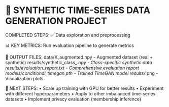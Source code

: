 🔬 SYNTHETIC TIME-SERIES DATA GENERATION PROJECT
==================================================

COMPLETED STEPS:
  ✅ Data exploration and preprocessing

📊 KEY METRICS:
  Run evaluation pipeline to generate metrics

📁 OUTPUT FILES:
  data/X_augmented.npy - Augmented dataset (real + synthetic)
  results/synthetic_class_*.npy - Class-specific synthetic data
  results/evaluation_report.txt - Comprehensive evaluation report
  models/conditional_timegan.pth - Trained TimeGAN model
  results/*.png - Visualization plots

🚀 NEXT STEPS:
  • Scale up training with GPU for better results
  • Experiment with different hyperparameters
  • Apply to other imbalanced time-series datasets
  • Implement privacy evaluation (membership inference)